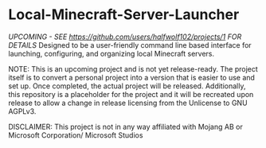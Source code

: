 # Local-Minecraft-Server-Launcher
*UPCOMING - SEE https://github.com/users/halfwolf102/projects/1 FOR DETAILS*
Designed to be a user-friendly command line based interface for launching, configuring, and organizing local Minecraft servers.

NOTE: This is an upcoming project and is not yet release-ready. The project itself is to convert a personal project into a version that is easier to use and set up. Once completed, the actual project will be released. Additionally, this repository is a placeholder for the project and it will be recreated upon release to allow a change in release licensing from the Unlicense to GNU AGPLv3.

DISCLAIMER: This project is not in any way affiliated with Mojang AB or Microsoft Corporation/ Microsoft Studios
